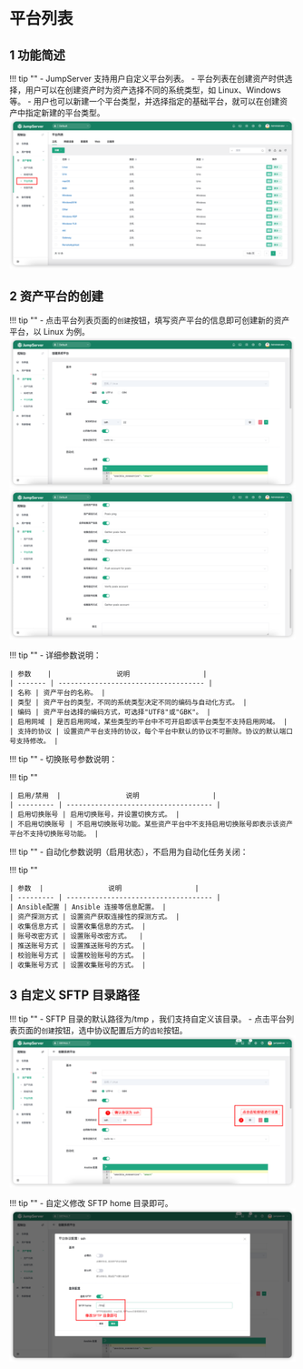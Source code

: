# 平台列表
## 1 功能简述
!!! tip ""
    - JumpServer 支持用户自定义平台列表。
    - 平台列表在创建资产时供选择，用户可以在创建资产时为资产选择不同的系统类型，如 Linux、Windows 等。
    - 用户也可以新建一个平台类型，并选择指定的基础平台，就可以在创建资产中指定新建的平台类型。
![platform_list01](../../../img/platform_list01.png)

## 2 资产平台的创建
!!! tip ""
    - 点击平台列表页面的`创建`按钮，填写资产平台的信息即可创建新的资产平台，以 Linux 为例。
![platform_list02](../../../img/platform_list02.png)
![platform_list03](../../../img/platform_list03.png)

!!! tip ""
    - 详细参数说明：

    | 参数    |                说明                  |
    | ------- | ------------------------------------ |
    | 名称 | 资产平台的名称。 |
    | 类型 | 资产平台的类型，不同的系统类型决定不同的编码与自动化方式。 |
    | 编码 | 资产平台选择的编码方式，可选择"UTF8"或"GBK"。 |
    | 启用网域 | 是否启用网域，某些类型的平台中不可开启即该平台类型不支持启用网域。 |
    | 支持的协议 | 设置资产平台支持的协议，每个平台中默认的协议不可删除。协议的默认端口号支持修改。 |

!!! tip ""
    - 切换账号参数说明：

!!! tip ""

    | 启用/禁用  |                说明                  |
    | --------- | ------------------------------------ |
    | 启用切换账号 | 启用切换账号，并设置切换方式。 |
    | 不启用切换账号 | 不启用切换账号功能。某些资产平台中不支持启用切换账号即表示该资产平台不支持切换账号功能。 |

!!! tip ""
    - 自动化参数说明（启用状态），不启用为自动化任务关闭：

!!! tip ""

    | 参数  |                说明                  |
    | --------- | ------------------------------------ |
    | Ansible配置 | Ansible 连接等信息配置。 |
    | 资产探测方式 | 设置资产获取连接性的探测方式。 |
    | 收集信息方式 | 设置收集信息的方式。 |
    | 账号改密方式 | 设置账号改密方式。  |
    | 推送账号方式 | 设置推送账号的方式。 |
    | 校验账号方式 | 设置校验账号的方式。 |
    | 收集账号方式 | 设置收集账号的方式。 |

## 3 自定义 SFTP 目录路径
!!! tip ""
    - SFTP 目录的默认路径为/tmp ，我们支持自定义该目录。
    - 点击平台列表页面的`创建`按钮，选中协议配置后方的`齿轮`按钮。
![platform_list04](../../../img/platform_list04.png)

!!! tip ""
    - 自定义修改 SFTP home 目录即可。
![platform_list05](../../../img/platform_list05.png)
    